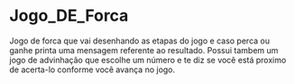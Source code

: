 # Jogo_DE_Forca
Jogo de forca que vai desenhando as etapas do jogo e caso perca ou ganhe printa uma mensagem referente ao resultado.
Possui tambem um jogo de advinhação que escolhe um número e te diz se você está proximo de acerta-lo conforme você avança no jogo.
